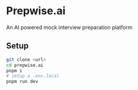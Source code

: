 # Prepwise.ai

An AI powered mock interview preparation platform

## Setup

```bash
git clone <url>
cd prepwise.ai
pnpm i
# setup a .env.local
pnpm run dev
```
